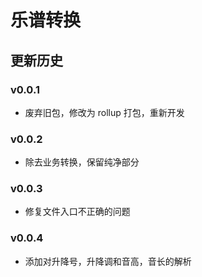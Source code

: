 # 乐谱转换

## 更新历史

### v0.0.1

- 废弃旧包，修改为 rollup 打包，重新开发

### v0.0.2

- 除去业务转换，保留纯净部分

### v0.0.3

- 修复文件入口不正确的问题

### v0.0.4

- 添加对升降号，升降调和音高，音长的解析
